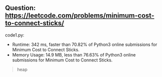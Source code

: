 ## Question: https://leetcode.com/problems/minimum-cost-to-connect-sticks/

code1.py:
* Runtime: 342 ms, faster than 70.82% of Python3 online submissions for Minimum Cost to Connect Sticks.
* Memory Usage: 14.9 MB, less than 76.63% of Python3 online submissions for Minimum Cost to Connect Sticks.
> heap